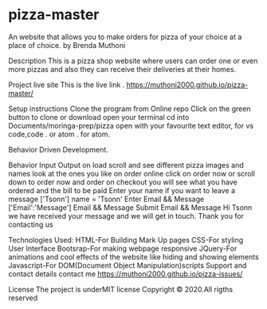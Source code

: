 # pizza-master
An website that allows you to make orders for pizza of your choice at a place of choice.
by Brenda Muthoni

Description
This is a pizza shop website where users can order one or even more pizzas and also they can receive their deliveries at their homes.

Project live site
This is the live link . https://muthoni2000.github.io/pizza-master/


Setup instructions
Clone the program from Online repo
Click on the green button to clone or download
open your terminal
cd into Documents/moringa-prep/pizza
open with your favourite text editor, for vs code,code . or atom . for atom.


Behavior Driven Development.

Behavior	Input	Output
on load	scroll and see different pizza images and names	look at the ones you like
on order online	click on order now or scroll down to order now and order	on checkout you will see what you have ordered and the bill to be paid
Enter your name if you want to leave a message	['Tsonn']	name = 'Tsonn'
Enter Email && Message	['Email':'Message']	Email && Message
Submit	Email && Message	Hi Tsonn we have received your message and we will get in touch. Thank you for contacting us

Technologies Used:
HTML-For Building Mark Up pages
CSS-For styling User Interface
Bootsrap-For making webpage responsive
JQuery-For animations and cool effects of the website like hiding and showing elements
Javascript-For DOM(Document Object Manipulation)scripts
Support and contact details
contact me https://muthoni2000.github.io/pizza-issues/

License
The project is underMIT license Copyright © 2020.All rigths reserved
